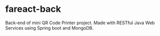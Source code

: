 # fareact-back

Back-end of mini QR Code Printer project. Made with RESTful Java Web Services using Spring boot and MongoDB.
